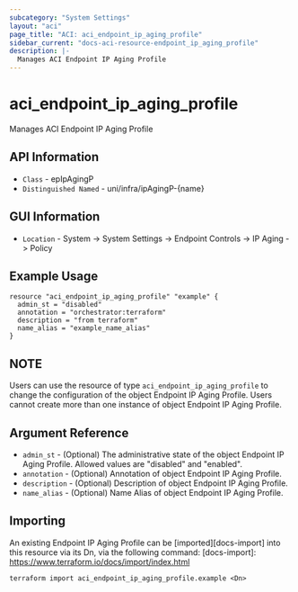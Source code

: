 ```yaml
---
subcategory: "System Settings"
layout: "aci"
page_title: "ACI: aci_endpoint_ip_aging_profile"
sidebar_current: "docs-aci-resource-endpoint_ip_aging_profile"
description: |-
  Manages ACI Endpoint IP Aging Profile
---
```


# aci_endpoint_ip_aging_profile #
Manages ACI Endpoint IP Aging Profile

## API Information ##
* `Class` - epIpAgingP
* `Distinguished Named` - uni/infra/ipAgingP-{name}

## GUI Information ##
* `Location` - System -> System Settings -> Endpoint Controls -> IP Aging -> Policy


## Example Usage ##

```hcl
resource "aci_endpoint_ip_aging_profile" "example" {
  admin_st = "disabled"
  annotation = "orchestrator:terraform"
  description = "from terraform"
  name_alias = "example_name_alias"
}
```

## NOTE ##
Users can use the resource of type `aci_endpoint_ip_aging_profile` to change the configuration of the object Endpoint IP Aging Profile. Users cannot create more than one instance of object Endpoint IP Aging Profile.

## Argument Reference ##
* `admin_st` - (Optional) The administrative state of the object Endpoint IP Aging Profile. Allowed values are "disabled" and "enabled".
* `annotation` - (Optional) Annotation of object Endpoint IP Aging Profile.
* `description` - (Optional) Description of object Endpoint IP Aging Profile.
* `name_alias` - (Optional) Name Alias of object Endpoint IP Aging Profile.

## Importing ##
An existing Endpoint IP Aging Profile can be [imported][docs-import] into this resource via its Dn, via the following command:
[docs-import]: https://www.terraform.io/docs/import/index.html


```
terraform import aci_endpoint_ip_aging_profile.example <Dn>
```

